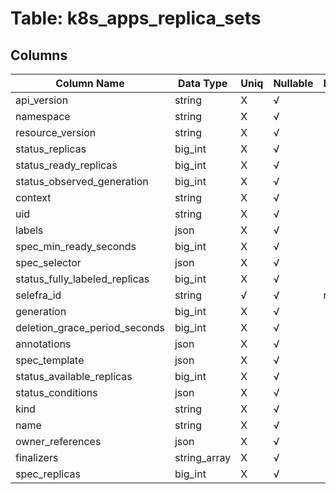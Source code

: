 # Table: k8s_apps_replica_sets

## Columns 

|  Column Name   |  Data Type  | Uniq | Nullable | Description | 
|  ----  | ----  | ----  | ----  | ---- | 
| api_version | string | X | √ |  | 
| namespace | string | X | √ |  | 
| resource_version | string | X | √ |  | 
| status_replicas | big_int | X | √ |  | 
| status_ready_replicas | big_int | X | √ |  | 
| status_observed_generation | big_int | X | √ |  | 
| context | string | X | √ |  | 
| uid | string | X | √ |  | 
| labels | json | X | √ |  | 
| spec_min_ready_seconds | big_int | X | √ |  | 
| spec_selector | json | X | √ |  | 
| status_fully_labeled_replicas | big_int | X | √ |  | 
| selefra_id | string | √ | √ | random id | 
| generation | big_int | X | √ |  | 
| deletion_grace_period_seconds | big_int | X | √ |  | 
| annotations | json | X | √ |  | 
| spec_template | json | X | √ |  | 
| status_available_replicas | big_int | X | √ |  | 
| status_conditions | json | X | √ |  | 
| kind | string | X | √ |  | 
| name | string | X | √ |  | 
| owner_references | json | X | √ |  | 
| finalizers | string_array | X | √ |  | 
| spec_replicas | big_int | X | √ |  | 


